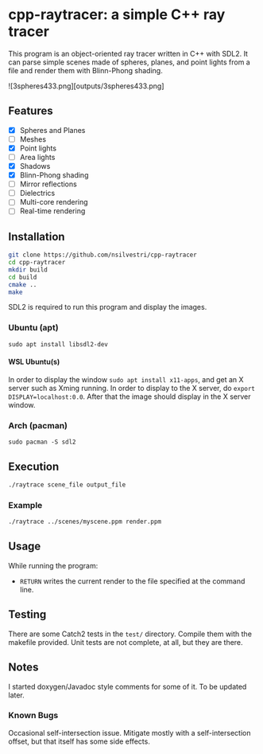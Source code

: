 # cpp-raytracer: a simple C++ ray tracer

This program is an object-oriented ray tracer written in C++ with SDL2. It can parse simple scenes made of spheres, planes, and point lights from a file and render them with Blinn-Phong shading.

![3spheres433.png][outputs/3spheres433.png]

## Features

- [x] Spheres and Planes
- [ ] Meshes
- [x] Point lights
- [ ] Area lights
- [x] Shadows
- [x] Blinn-Phong shading
- [ ] Mirror reflections
- [ ] Dielectrics
- [ ] Multi-core rendering
- [ ] Real-time rendering

## Installation

```bash
git clone https://github.com/nsilvestri/cpp-raytracer
cd cpp-raytracer
mkdir build
cd build
cmake ..
make
```

SDL2 is required to run this program and display the images.

### Ubuntu (apt)

`sudo apt install libsdl2-dev`

#### WSL Ubuntu(s)

In order to display the window `sudo apt install x11-apps`, and get an X server such as Xming running. In order to display to the X server, do `export DISPLAY=localhost:0.0`. After that the image should display in the X server window.

### Arch (pacman)

`sudo pacman -S sdl2`

## Execution

```bash
./raytrace scene_file output_file
```

### Example

```bash
./raytrace ../scenes/myscene.ppm render.ppm
```

## Usage

While running the program:

- `RETURN` writes the current render to the file specified at the command line.

## Testing

There are some Catch2 tests in the `test/` directory. Compile them with the makefile provided. Unit tests are not complete, at all, but they are there.

## Notes

I started doxygen/Javadoc style comments for some of it. To be updated later.

### Known Bugs

Occasional self-intersection issue. Mitigate mostly with a self-intersection offset, but that itself has some side effects.